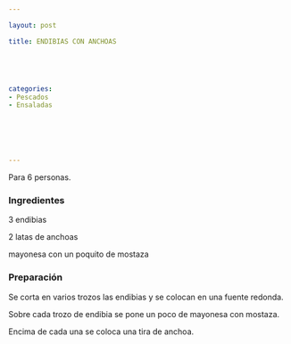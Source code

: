 ```yaml
---

layout: post

title: ENDIBIAS CON ANCHOAS





categories:
- Pescados
- Ensaladas






---
```


Para 6 personas.

<h3>Ingredientes</h3>

3 endibias

2 latas de anchoas

mayonesa con un poquito de mostaza

<h3>Preparación</h3>

Se corta en varios trozos las endibias y se colocan en una fuente redonda.

Sobre cada trozo de endibia se pone un poco de mayonesa con mostaza.

Encima de cada una se coloca una tira de anchoa.

